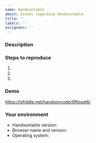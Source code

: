 ```yaml
---
name: Handsontable
about: Issues regarding Handsontable.
title: ''
labels: ''
assignees: ''
---
```


### Description
<!--- Tell us what happens and what should happen -->

### Steps to reproduce
<!--- Provide steps to reproduce this issue -->
1.
2.
3.

### Demo
<!--- Provide a link to a live example on JSFiddle or CodePen or fill the following demo with your settings -->
https://jsfiddle.net/handsoncode/8ffpsqt6/

### Your environment
* Handsontable version:
* Browser name and version:
* Operating system:
